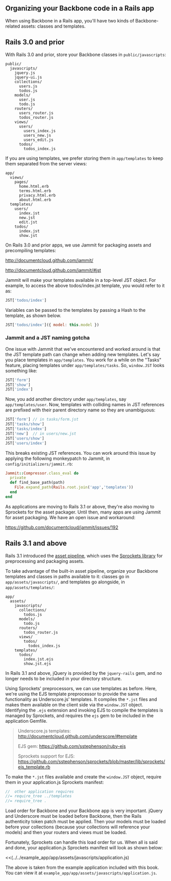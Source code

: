 ## Organizing your Backbone code in a Rails app

When using Backbone in a Rails app, you'll have two kinds of
Backbone-related assets: classes and templates.

## Rails 3.0 and prior

With Rails 3.0 and prior, store your Backbone classes in
`public/javascripts`:

````
public/
  javascripts/
    jquery.js
    jquery-ui.js
    collections/
      users.js
      todos.js
    models/
      user.js
      todo.js
    routers/
      users_router.js
      todos_router.js
    views/
      users/
        users_index.js
        users_new.js
        users_edit.js
      todos/
        todos_index.js
````

If you are using templates, we prefer storing them in `app/templates` to keep
them separated from the server views:

````
app/
  views/
    pages/
      home.html.erb
      terms.html.erb
      privacy.html.erb
      about.html.erb
  templates/
    users/
      index.jst
      new.jst
      edit.jst
    todos/
      index.jst
      show.jst
````

On Rails 3.0 and prior apps, we use Jammit for packaging assets and
precompiling templates:

<http://documentcloud.github.com/jammit/>

<http://documentcloud.github.com/jammit/#jst>

Jammit will make your templates available in a top-level JST object. For
example, to access the above todos/index.jst template, you would refer to it
as:

````javascript
JST['todos/index']
````

Variables can be passed to the templates by passing a Hash to the template, as
shown below.

````javascript
JST['todos/index']({ model: this.model })
````

### Jammit and a JST naming gotcha

One issue with Jammit that we've encountered and worked around is that the JST
template path can change when adding new templates.  Let's say you place
templates in `app/templates`. You work for a while on the "Tasks" feature,
placing templates under `app/templates/tasks`. So, `window.JST` looks something
like:

````javascript
JST['form']
JST['show']
JST['index']
````

Now, you add another directory under `app/templates`, say `app/templates/user`.
Now, templates with colliding names in JST references are prefixed with their
 parent directory name so they are unambiguous:

````javascript
JST['form'] // in tasks/form.jst
JST['tasks/show']
JST['tasks/index']
JST['new']  // in users/new.jst
JST['users/show']
JST['users/index']
````

This breaks existing JST references. You can work around this issue by applying
the following monkeypatch to Jammit, in `config/initializers/jammit.rb`:

````ruby
Jammit::Compressor.class_eval do
  private
  def find_base_path(path)
    File.expand_path(Rails.root.join('app','templates'))
  end
end
````

As applications are moving to Rails 3.1 or above, they're also moving to
Sprockets for the asset packager.  Until then, many apps are using Jammit for
asset packaging.  We have an open issue and workaround:

<https://github.com/documentcloud/jammit/issues/192>

## Rails 3.1 and above

Rails 3.1 introduced the
[asset pipeline](http://guides.rubyonrails.org/asset_pipeline.html), which uses
the [Sprockets library](http://getsprockets.org) for preprocessing and packaging
assets.

To take advantage of the built-in asset pipeline, organize your Backbone
templates and classes in paths available to it: classes go in
`app/assets/javascripts/`, and templates go alongside, in
`app/assets/templates/`:

````
app/
  assets/
    javascripts/
      collections/
        todos.js
      models/
        todo.js
      routers/
        todos_router.js
      views/
        todos/
          todos_index.js
    templates/
      todos/
        index.jst.ejs
        show.jst.ejs
````

In Rails 3.1 and above, jQuery is provided by the `jquery-rails` gem, and no
longer needs to be included in your directory structure.

Using Sprockets' preprocessors, we can use templates as before. Here, we're
using the EJS template preprocessor to provide the same functionality as
Underscore.js' templates.  It compiles the `*.jst` files and makes them
available on the client side via the `window.JST` object. Identifying the
`.ejs` extension and invoking EJS to compile the templates is managed by
Sprockets, and requires the `ejs` gem to be included in the application Gemfile.

> Underscore.js templates:
> <http://documentcloud.github.com/underscore/#template>
>
> EJS gem:
> <https://github.com/sstephenson/ruby-ejs>
>
> Sprockets support for EJS:
> <https://github.com/sstephenson/sprockets/blob/master/lib/sprockets/ejs_template.rb>

To make the `*.jst` files available and create the `window.JST` object, require
them in your application.js Sprockets manifest:

````javascript
//  other application requires
//= require_tree ../templates
//= require_tree .
````

Load order for Backbone and your Backbone app is very
important. jQuery and Underscore must be loaded before Backbone, then
the Rails authenticity token patch must be applied. Then your models must be
loaded before your collections (because your collections will reference your
models) and then your routers and views must be loaded.

Fortunately, Sprockets can handle this load order for us. When all is said and
done, your application.js Sprockets manifest will look as shown below:

<<(../../example_app/app/assets/javascripts/application.js)

The above is taken from the example application included with this book. You
can view it at `example_app/app/assets/javascripts/application.js`.
